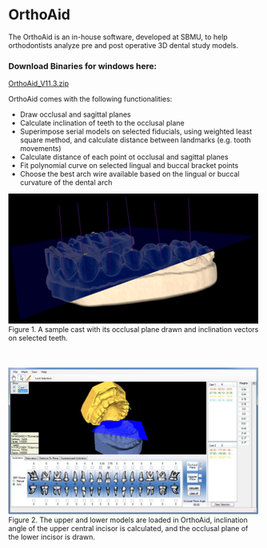 # OrthoAid
The OrthoAid is an in-house software, developed at SBMU, to help orthodontists analyze pre and post operative 3D dental study models. 

### Download Binaries for windows here:
[OrthoAid_V11.3.zip](https://github.com/amir-abdi/OrthoAid/raw/master/Release/OrthoAid_V11.3.zip)

OrthoAid comes with the following functionalities:
- Draw occlusal and sagittal planes
- Calculate inclination of teeth to the occlusal plane
- Superimpose serial models on selected fiducials, using weighted least square method, and calculate distance between landmarks (e.g. tooth movements)
- Calculate distance of each point ot occlusal and sagittal planes
- Fit polynomial curve on selected lingual and buccal bracket points
- Choose the best arch wire available based on the lingual or buccal curvature of the dental arch



<img src="./Images/1.png" width="500" />
Figure 1. A sample cast with its occlusal plane drawn and inclination vectors on selected teeth.
<br/>
<br/>
<br/>
<br/>
<img src="./Images/2.jpg" width="500" />
Figure 2. The upper and lower models are loaded in OrthoAid, inclination angle of the upper central incisor is calculated, and the occlusal plane of the lower incisor is drawn.
